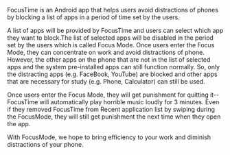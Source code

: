 FocusTime is an Android app that helps users avoid distractions of phones by blocking a list of apps in a period of time set by the users.

A list of apps will be provided by FocusTime and users can select which app they want to block.The list of selected apps will be disabled in the period set by the users which is called Focus Mode. Once users enter the Focus Mode, they can concentrate on work and avoid distractions of phone. However, the other apps on the phone that are not in the list of selected apps and the system pre-installed apps can still function normally. So, only the distracting apps (e.g. FaceBook, YouTube) are blocked and other apps that are necessary for study (e.g. Phone, Calculator) can still be used.

Once users enter the Focus Mode, they will get punishment for quitting it--FocusTime will automatically play horrible music loudly for 3 minutes. 
Even if they removed FocusTime from Recent application list by swiping during the FocusMode, they will still get punishment the next time when they open the app.


With FocusMode, we hope to bring efficiency to your work and diminish distractions of your phone.



